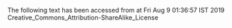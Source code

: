 The following text has been accessed from at Fri Aug 9 01:36:57 IST 2019
Creative_Commons_Attribution-ShareAlike_License
